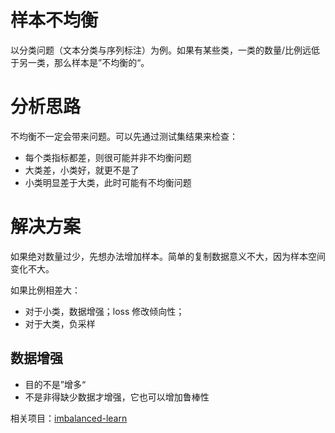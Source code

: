 # 样本不均衡

以分类问题（文本分类与序列标注）为例。如果有某些类，一类的数量/比例远低于另一类，那么样本是”不均衡的“。

# 分析思路

不均衡不一定会带来问题。可以先通过测试集结果来检查：

* 每个类指标都差，则很可能并非不均衡问题
* 大类差，小类好，就更不是了
* 小类明显差于大类，此时可能有不均衡问题

# 解决方案

如果绝对数量过少，先想办法增加样本。简单的复制数据意义不大，因为样本空间变化不大。

如果比例相差大：

* 对于小类，数据增强；loss 修改倾向性；
* 对于大类，负采样

## 数据增强

* 目的不是”增多“
* 不是非得缺少数据才增强，它也可以增加鲁棒性


相关项目：[imbalanced-learn](https://github.com/scikit-learn-contrib/imbalanced-learn)
